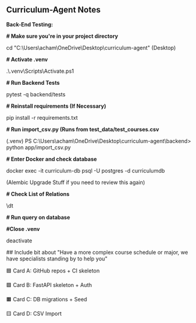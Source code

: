## **Curriculum-Agent Notes**



**Back-End Testing:**



**# Make sure you're in your project directory**

cd "C:\\Users\\acham\\OneDrive\\Desktop\\curriculum-agent" (Desktop)



**# Activate .venv**

.\\.venv\\Scripts\\Activate.ps1



**# Run Backend Tests**

pytest -q backend/tests



**# Reinstall requirements (If Necessary)**

pip install -r requirements.txt



**# Run import\_csv.py (Runs from test\_data/test\_courses.csv**

(.venv) PS C:\\Users\\acham\\OneDrive\\Desktop\\curriculum-agent\\backend> python app/import\_csv.py





**# Enter Docker and check database**

docker exec -it curriculum-db psql -U postgres -d curriculumdb



(Alembic Upgrade Stuff if you need to review this again)



**# Check List of Relations**

\\dt



**# Run query on database** 







**#Close .venv**

deactivate







\## Include bit about "Have a more complex course schedule or major, we have specialists standing by to help you" 







🟦 Card A: GitHub repos + CI skeleton



🟩 Card B: FastAPI skeleton + Auth



🟧 Card C: DB migrations + Seed



🟨 Card D: CSV Import

